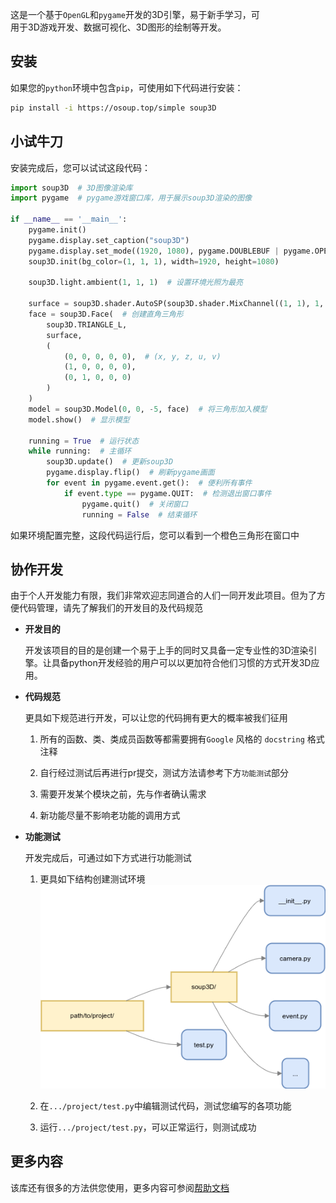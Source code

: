 这是一个基于`OpenGL`和`pygame`开发的3D引擎，易于新手学习，可  
用于3D游戏开发、数据可视化、3D图形的绘制等开发。

## 安装

如果您的`python`环境中包含`pip`，可使用如下代码进行安装：

```bash
pip install -i https://osoup.top/simple soup3D
```

## 小试牛刀

安装完成后，您可以试试这段代码：

```python
import soup3D  # 3D图像渲染库
import pygame  # pygame游戏窗口库，用于展示soup3D渲染的图像

if __name__ == '__main__':
    pygame.init()                                                            # 初始化pygame
    pygame.display.set_caption("soup3D")                                     # 设置pygame窗口标题
    pygame.display.set_mode((1920, 1080), pygame.DOUBLEBUF | pygame.OPENGL)  # 配置窗口模式
    soup3D.init(bg_color=(1, 1, 1), width=1920, height=1080)                 # 初始化soup3D

    soup3D.light.ambient(1, 1, 1)  # 设置环境光照为最亮

    surface = soup3D.shader.AutoSP(soup3D.shader.MixChannel((1, 1), 1, 0.75, 0))  # 创建橙色表面着色器
    face = soup3D.Face(  # 创建直角三角形
        soup3D.TRIANGLE_L,
        surface,
        (
            (0, 0, 0, 0, 0),  # (x, y, z, u, v)
            (1, 0, 0, 0, 0),
            (0, 1, 0, 0, 0)
        )
    )
    model = soup3D.Model(0, 0, -5, face)  # 将三角形加入模型
    model.show()  # 显示模型

    running = True  # 运行状态
    while running:  # 主循环
        soup3D.update()  # 更新soup3D
        pygame.display.flip()  # 刷新pygame画面
        for event in pygame.event.get():  # 便利所有事件
            if event.type == pygame.QUIT:  # 检测退出窗口事件
                pygame.quit()  # 关闭窗口
                running = False  # 结束循环

```

如果环境配置完整，这段代码运行后，您可以看到一个橙色三角形在窗口中

## 协作开发

由于个人开发能力有限，我们非常欢迎志同道合的人们一同开发此项目。但为了方便代码管理，请先了解我们的开发目的及代码规范

- **开发目的**
  
  开发该项目的目的是创建一个易于上手的同时又具备一定专业性的3D渲染引擎。让具备python开发经验的用户可以以更加符合他们习惯的方式开发3D应用。
  
- **代码规范**
  
  更具如下规范进行开发，可以让您的代码拥有更大的概率被我们征用
  
  1. 所有的函数、类、类成员函数等都需要拥有`Google` 风格的 `docstring` 格式注释
    
  2. 自行经过测试后再进行pr提交，测试方法请参考下方`功能测试`部分
    
  3. 需要开发某个模块之前，先与作者确认需求
  
  4. 新功能尽量不影响老功能的调用方式
    
- **功能测试**
  
  开发完成后，可通过如下方式进行功能测试
  
  1. 更具如下结构创建测试环境   
     ![目录结构](./readmepic0.png)
  
  2. 在`.../project/test.py`中编辑测试代码，测试您编写的各项功能
  
  3. 运行`.../project/test.py`，可以正常运行，则测试成功

## 更多内容

该库还有很多的方法供您使用，更多内容可参阅[帮助文档](./help.md)